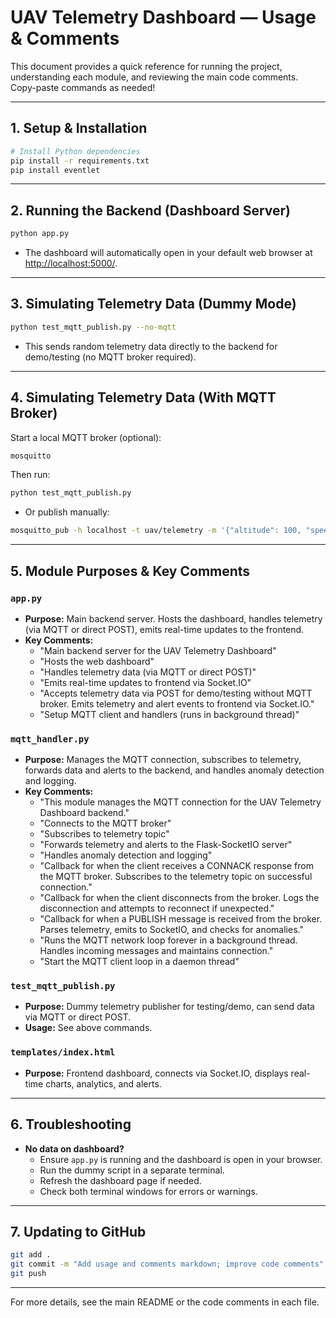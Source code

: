 # UAV Telemetry Dashboard — Usage & Comments

This document provides a quick reference for running the project, understanding each module, and reviewing the main code comments. Copy-paste commands as needed!

---

## 1. Setup & Installation

```sh
# Install Python dependencies
pip install -r requirements.txt
pip install eventlet
```

---

## 2. Running the Backend (Dashboard Server)

```sh
python app.py
```
- The dashboard will automatically open in your default web browser at [http://localhost:5000/](http://localhost:5000/).

---

## 3. Simulating Telemetry Data (Dummy Mode)

```sh
python test_mqtt_publish.py --no-mqtt
```
- This sends random telemetry data directly to the backend for demo/testing (no MQTT broker required).

---

## 4. Simulating Telemetry Data (With MQTT Broker)

Start a local MQTT broker (optional):
```sh
mosquitto
```

Then run:
```sh
python test_mqtt_publish.py
```
- Or publish manually:
```sh
mosquitto_pub -h localhost -t uav/telemetry -m '{"altitude": 100, "speed": 12, "battery": 95}'
```

---

## 5. Module Purposes & Key Comments

### `app.py`
- **Purpose:** Main backend server. Hosts the dashboard, handles telemetry (via MQTT or direct POST), emits real-time updates to the frontend.
- **Key Comments:**
  - "Main backend server for the UAV Telemetry Dashboard"
  - "Hosts the web dashboard"
  - "Handles telemetry data (via MQTT or direct POST)"
  - "Emits real-time updates to frontend via Socket.IO"
  - "Accepts telemetry data via POST for demo/testing without MQTT broker. Emits telemetry and alert events to frontend via Socket.IO."
  - "Setup MQTT client and handlers (runs in background thread)"

### `mqtt_handler.py`
- **Purpose:** Manages the MQTT connection, subscribes to telemetry, forwards data and alerts to the backend, and handles anomaly detection and logging.
- **Key Comments:**
  - "This module manages the MQTT connection for the UAV Telemetry Dashboard backend."
  - "Connects to the MQTT broker"
  - "Subscribes to telemetry topic"
  - "Forwards telemetry and alerts to the Flask-SocketIO server"
  - "Handles anomaly detection and logging"
  - "Callback for when the client receives a CONNACK response from the MQTT broker. Subscribes to the telemetry topic on successful connection."
  - "Callback for when the client disconnects from the broker. Logs the disconnection and attempts to reconnect if unexpected."
  - "Callback for when a PUBLISH message is received from the broker. Parses telemetry, emits to SocketIO, and checks for anomalies."
  - "Runs the MQTT network loop forever in a background thread. Handles incoming messages and maintains connection."
  - "Start the MQTT client loop in a daemon thread"

### `test_mqtt_publish.py`
- **Purpose:** Dummy telemetry publisher for testing/demo, can send data via MQTT or direct POST.
- **Usage:** See above commands.

### `templates/index.html`
- **Purpose:** Frontend dashboard, connects via Socket.IO, displays real-time charts, analytics, and alerts.

---

## 6. Troubleshooting
- **No data on dashboard?**
  - Ensure `app.py` is running and the dashboard is open in your browser.
  - Run the dummy script in a separate terminal.
  - Refresh the dashboard page if needed.
  - Check both terminal windows for errors or warnings.

---

## 7. Updating to GitHub

```sh
git add .
git commit -m "Add usage and comments markdown; improve code comments"
git push
```

---

For more details, see the main README or the code comments in each file. 